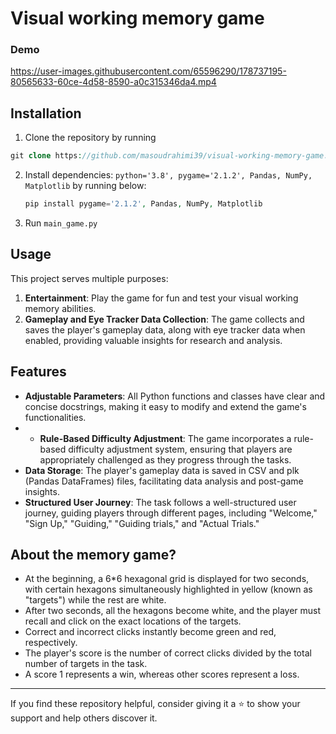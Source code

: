 # Visual working memory game

### Demo
https://user-images.githubusercontent.com/65596290/178737195-80565633-60ce-4d58-8590-a0c315346da4.mp4

## Installation
1. Clone the repository by running
```php
git clone https://github.com/masoudrahimi39/visual-working-memory-game.git
   ```

2. Install dependencies: `python='3.8', pygame='2.1.2', Pandas, NumPy, Matplotlib` by running below:
   ```php
   pip install pygame='2.1.2', Pandas, NumPy, Matplotlib
   ```
4. Run `main_game.py`

## Usage
This project serves multiple purposes:
1. **Entertainment**: Play the game for fun and test your visual working memory abilities.
3. **Gameplay and Eye Tracker Data Collection**: The game collects and saves the player's gameplay data, along with eye tracker data when enabled, providing valuable insights for research and analysis.

## Features
- **Adjustable Parameters**: All Python functions and classes have clear and concise docstrings, making it easy to modify and extend the game's functionalities.
- - **Rule-Based Difficulty Adjustment**: The game incorporates a rule-based difficulty adjustment system, ensuring that players are appropriately challenged as they progress through the tasks.
- **Data Storage**: The player's gameplay data is saved in CSV and plk (Pandas DataFrames) files, facilitating data analysis and post-game insights.
- **Structured User Journey**: The task follows a well-structured user journey, guiding players through different pages, including "Welcome," "Sign Up," "Guiding," "Guiding trials," and "Actual Trials."

## About the memory game?
- At the beginning, a 6*6 hexagonal grid is displayed for two seconds, with certain hexagons simultaneously highlighted in yellow (known as "targets") while the rest are white. 
- After two seconds, all the hexagons become white, and the player must recall and click on the exact locations of the targets. 
- Correct and incorrect clicks instantly become green and red, respectively. 
- The player's score is the number of correct clicks divided by the total number of targets in the task.
- A score 1 represents a win, whereas other scores represent a loss.


---
If you find these repository helpful, consider giving it a ⭐ to show your support and help others discover it.

